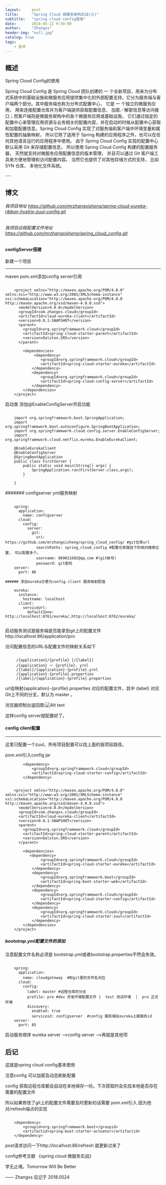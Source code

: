```yaml
---
layout:     post
title:      "Spring Cloud 微服务架构实战(七)"
subtitle:   "spring cloud config使用"
date:       2018-05-22 9:50:00
author:     "Zhangxs"
header-img: "null.jpg"
catalog: true
tags:
    - 技术
---
```




## 概述
Spring Cloud  Config的使用

Spring Cloud Config 是 Spring Cloud 团队创建的 一 个全新项目，用来为分布式系统中的基础设施和微服务应用提供集中化的外部配置支持，它分为服务端与客户端两个部分。其中服务端也称为分布式配置中心， 它是 一 个独立的微服务应用， 用来连接配置仓库并为客户端提供获取配置信息、 加密／解密信息等访问接口；而客户端则是微服务架构中的各个微服务应用或基础设施， 它们通过指定的配置中心来管理应用资源与业务相关的配置内容，并在启动的时候从配置中心获取和加载配置信息。Spring Cloud Config 实现了对服务端和客户端中环境变量和属性配置的抽象映射， 所以它除了适用于 Spring 构建的应用程序之外，也可以在任何其他语言运行的应用程序中使用。 由于 Spring Cloud Config 实现的配置中心默认采用 Git 来存储配置信息， 所以使用 Spring Cloud Config 构建的配置服务器， 天然就支持对微服务应用配置信息的版本管理， 并且可以通过 Git 客户端工具来方便地管理和访问配置内容。 当然它也提供了对其他存储方式的支持， 比如 SYN 仓库、 本地化文件系统。



<p id = "build"></p>
---

## 博文

###### 我项目地址 https://github.com/mrzhangxisheng/spring-cloud-eureka-ribbon-hystrix-zuul-config.git

###### 我项目远程配置文件地址 https://github.com/mrzhangxisheng/spring_cloud_config.git


#### configServer搭建

新建一个项目

--- 

maven pom.xml添加config server引用

```

	<project xmlns="http://maven.apache.org/POM/4.0.0" xmlns:xsi="http://www.w3.org/2001/XMLSchema-instance" xsi:schemaLocation="http://maven.apache.org/POM/4.0.0 http://maven.apache.org/xsd/maven-4.0.0.xsd">
	  <modelVersion>4.0.0</modelVersion>
	  <groupId>com.zhangxs.cloud</groupId>
	  <artifactId>cloud-eureka-client</artifactId>
	  <version>0.0.1-SNAPSHOT</version>
	  <parent>
	  	<groupId>org.springframework.cloud</groupId>  
	    <artifactId>spring-cloud-starter-parent</artifactId>  
	  	<version>Dalston.SR5</version>
	  </parent>
	
		<dependencies>
			 <dependency>
				<groupId>org.springframework.cloud</groupId>
				<artifactId>spring-cloud-starter-eureka</artifactId>
			</dependency>
			<dependency>
				<groupId>org.springframework.cloud</groupId>
				<artifactId>spring-cloud-config-server</artifactId>
			</dependency>
		</dependencies>
	</project>

```

启动类 添加@EnableConfigServer开启功能

```

	import org.springframework.boot.SpringApplication;
	import org.springframework.boot.autoconfigure.SpringBootApplication;
	import org.springframework.cloud.config.server.EnableConfigServer;
	import org.springframework.cloud.netflix.eureka.EnableEurekaClient;
	
	@EnableEurekaClient
	@EnableConfigServer
	@SpringBootApplication
	public class FirstServer {
		public static void main(String[] args) {
			SpringApplication.run(FirstServer.class,args);
		}
		
	}

```

####### configserver yml服务映射


```

	spring:
	  application:
	    name: configserver
	  cloud:
	    config:
	      server:
	        git:
	          uri: https://github.com/mrzhangxisheng/spring_cloud_config/ #git仓库url
	          searchPaths: spring_cloud_config #配置仓库路径下的相对搜索位置， 可以配置多个。
	          username: 869011602@qq.com #(git帐号)
	          password: git密码
	server:
	  port: 86
	
###### 添加eureka方便为config client 服务映射配值

	eureka:
	  instance:
	    hostname: localhost
	  client:
	    serviceUrl:
	      defaultZone: http://localhost:8761/eureka/,http://localhost:8762/eureka/


```


启动服务测试是服务端是否能拿到git上的配置文件
http://localhost:86/application/pro

访问配置信息的URL与配置文件的映射关系如下


```

	 /{application}/{profile} [/{label}]
	 /{application} 一 {profile}. yrnl
	 /{label}/{application}-{profile}.yrnl
	 /{application}-{profile}.properties
	 /{label}/{application}-{profile}.properties

```

url会映射{application}-{profile}.properties 对应的配置文件，其中 {label} 对应Git上不同的分支，默认为 master 。


浏览器控制台返回图:![Alt text](/img/cloud_config1.png)

这样config server就配置好了。

#### config client配置
---

这里只配置一个zuul，所有项目配置可以找上面的我项目路径。

pom.xml引入config jar

	        <dependency>
		        <groupId>org.springframework.cloud</groupId>
		        <artifactId>spring-cloud-starter-config</artifactId>
		    </dependency>

```
	
	<project xmlns="http://maven.apache.org/POM/4.0.0" xmlns:xsi="http://www.w3.org/2001/XMLSchema-instance" xsi:schemaLocation="http://maven.apache.org/POM/4.0.0 http://maven.apache.org/xsd/maven-4.0.0.xsd">
	  <modelVersion>4.0.0</modelVersion>
	  <groupId>com.zhangxs.cloud</groupId>
	  <artifactId>cloud-eureka-client</artifactId>
	  <version>0.0.1-SNAPSHOT</version>
	  <parent>
	  	<groupId>org.springframework.cloud</groupId>  
	    <artifactId>spring-cloud-starter-parent</artifactId>  
	  	<version>Dalston.SR5</version>
	  </parent>
	
		<dependencies>
		   <dependency>
				<groupId>org.springframework.cloud</groupId>
				<artifactId>spring-cloud-starter-eureka</artifactId>
			</dependency>
	  		<dependency>
	       		<groupId>org.springframework.boot</groupId>
	     	  	<artifactId>spring-boot-starter-web</artifactId>
	        </dependency>
	        <dependency>
		        <groupId>org.springframework.cloud</groupId>
		        <artifactId>spring-cloud-starter-config</artifactId>
		    </dependency>
	        <dependency>
				<groupId>org.springframework.cloud</groupId>
				<artifactId>spring-cloud-starter-zuul</artifactId>
			</dependency>
		</dependencies>
	</project>

```

##### bootstrap.yml配置文件的添加

注意配置文件名称必须是 bootstrap.yml或者bootstrap.properties不然会失效。


```

	spring:
	  application:
	    name: cloudgateway  #和git里的文件名对应
	  cloud:
	    config:
	      label: master #远程仓库的分支
	      profile: pro #dev 开发环境配置文件 |  test 测试环境  |  pro 正式环境
	      discovery: 
	        enabled: true
	        serviceid: configserver  #config 服务端在eureka上面服务id
	server:
	  port: 85

```


启动服务顺序 eureka server -->config server -->再就是其他项


## 后记
这就是spring cloud config基本使用

注意config 可以加密及动态刷新配置

config 获取远程仓库都会自动在本地保存一份。下次获取时会先找本地是否存在需要的配置文件

所以如果修改了git上的配置文件需要及时更新的话需要 pom.xml引入 因为他对/refresh端点的实现

```

	<dependency>
		<groupid>org.springframework.boot</groupid>
		<artifactid>spring-boot-starter-actuator</artifactid>
	</dependency>

```

post请求访问一下http://localhost:86/refresh  就更新过来了


config参考文献
《spring cloud 微服务实战》



学无止境。Tomorrow Will Be Better

—— Zhangxs 后记于 2018.0524

